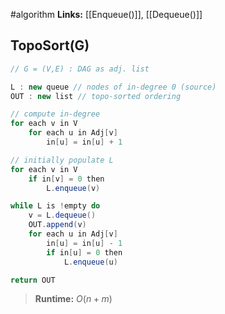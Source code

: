 #algorithm 
**Links:** [[Enqueue()]], [[Dequeue()]] 
## TopoSort(G)
```java
// G = (V,E) : DAG as adj. list

L : new queue // nodes of in-degree 0 (source)
OUT : new list // topo-sorted ordering 

// compute in-degree
for each v in V
	for each u in Adj[v] 
		in[u] = in[u] + 1

// initially populate L
for each v in V 
	if in[v] = 0 then
		L.enqueue(v)

while L is !empty do 
	v = L.dequeue()
	OUT.append(v)
	for each u in Adj[v] 
		in[u] = in[u] - 1
		if in[u] = 0 then 
			L.enqueue(u)

return OUT
```
>**Runtime:** $O(n+m)$ 
